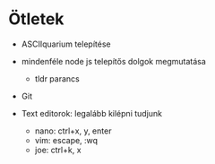 # Ötletek

* ASCIIquarium telepítése
* mindenféle node js telepítős dolgok megmutatása
  * tldr parancs

* Git
* Text editorok: legalább kilépni tudjunk
  * nano: ctrl+x, y, enter
  * vim: escape, :wq
  * joe: ctrl+k, x



